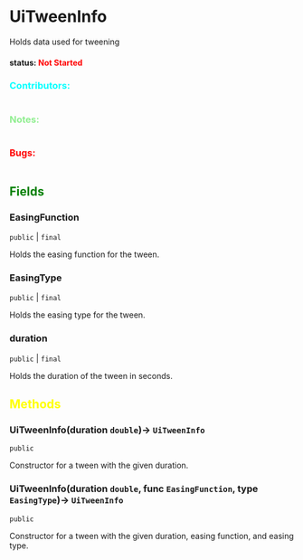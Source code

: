 
# UiTweenInfo
Holds data used for tweening

#### status: <span style="color:Red;">Not Started</span>
### <span style="color:cyan;">Contributors:</span>
<!--put your names here between the ``` if you worked on it, and put what you did-->
```diff

```
### <span style="color:lightgreen;">Notes:</span>
```diff

```
### <span style="color:red;">Bugs:</span>
```diff
```


## <span style="color:green;">Fields</span>

### EasingFunction
`public` | `final`

Holds the easing function for the tween.

### EasingType
`public` | `final`

Holds the easing type for the tween.

### duration
`public` | `final`

Holds the duration of the tween in seconds.


## <span style="color:yellow;">Methods</span>

### UiTweenInfo(duration `double`)-> `UiTweenInfo`
`public`

Constructor for a tween with the given duration.

### UiTweenInfo(duration `double`, func `EasingFunction`, type `EasingType`)-> `UiTweenInfo`
`public`

Constructor for a tween with the given duration, easing function, and easing type.
